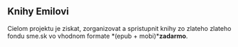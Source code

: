 Knihy Emilovi
---------------

Cielom projektu je ziskat, zorganizovat a spristupnit knihy zo zlateho zlateho fondu sme.sk vo vhodnom formate *(epub + mobi)***zadarmo**.